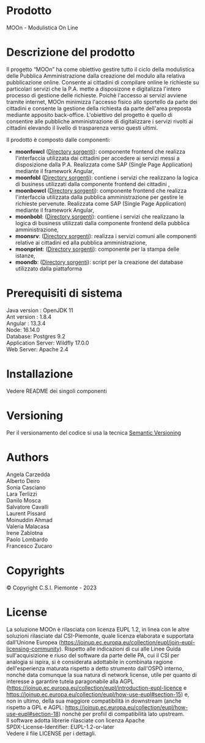 # Prodotto 
MOOn - Modulistica On Line
# Descrizione del prodotto 
Il progetto “MOOn” ha come obiettivo gestire tutto il ciclo della modulistica delle Pubblica Amministrazione dalla creazione del modulo alla relativa pubblicazione online.
Consente ai cittadini di compilare online le richieste su particolari servizi che la P.A. mette a disposizone e digitalizza l'intero processo di gestione delle richieste.
Poichè l'accesso ai servizi avviene tramite internet, MOOn minimizza l'accesso fisico allo sportello da parte dei cittadini e consente la gestione della richiesta da parte dell'area preposta mediante apposito back-office.
L'obiettivo del progetto è quello di consentire alle pubbliche amministrazione di digitalizzare i servizi rivolti ai cittadini elevando il livello di trasparenza verso questi ultimi.

Il prodotto è composto dalle componenti:
- **moonfowcl** ([Directory sorgenti](https://github.com/csipiemonte/moon/tree/main/moonfowcl)): componente frontend che realizza l'interfaccia utilizzata dai cittadini per accedere ai servizi messi a disposizione dalla P.A. Realizzata come SAP (Single Page Application) mediante il framework Angular,
- **moonfobl** ([Directory sorgenti](https://github.com/csipiemonte/moon/tree/main/moonfobl)):  contiene i servizi che realizzano la logica di business utilizzati dalla componente frontend dei cittadini ,
- **moonbowcl** ([Directory sorgenti](https://github.com/csipiemonte/moon/tree/main/moonbowcl)): componente frontend che realizza l'interfaccia utilizzata dalla pubblica amministrazione per gestire le richieste pervenute. Realizzata come SAP (Single Page Application) mediante il framework Angular,
- **moonbobl**: ([Directory sorgenti](https://github.com/csipiemonte/moon/tree/main/moonbobl)): contiene i servizi che realizzano la logica di business utilizzati dalla componente frontend della pubblica amministrazione,
- **moonsrv**: ([Directory sorgenti](https://github.com/csipiemonte/moon/tree/main/moonsrv)): realizza i servizi comuni alle componenti relative ai cittadini ed alla pubblica amministrazione,
- **moonprint**: ([Directory sorgenti](https://github.com/csipiemonte/moon/tree/main/moonprint)): componente per la stampa delle istanze,
- **moondb**: ([Directory sorgenti](https://github.com/csipiemonte/moon/tree/main/moondb)): script per la creazione del database utilizzato dalla piattaforma

# Prerequisiti di sistema 
Java version : OpenJDK 11  
Ant version : 1.8.4  
Angular : 13.3.4  
Node: 16.14.0  
Database: Postgres 9.2  
Application Server: Wildfly 17.0.0  
Web Server: Apache 2.4

# Installazione
Vedere README dei singoli componenti

# Versioning  
Per il versionamento del codice si usa la tecnica [Semantic Versioning](http://semver.org)

# Authors 
Angela Carzedda\
Alberto Deiro\
Sonia Casciano\
Lara Terlizzi\
Danilo Mosca\
Salvatore Cavalli\
Laurent Pissard\
Moinuddin Ahmad\
Valeria Malacasa\
Irene Zablotna\
Paolo Lombardo\
Francesco Zucaro
# Copyrights 
© Copyright C.S.I. Piemonte - 2023

# License 
La soluzione MOOn è rilasciata con licenza EUPL 1.2, in linea con le altre soluzioni rilasciate dal CSI-Piemonte, quale licenza elaborata e supportata dall'Unione Europea (https://joinup.ec.europa.eu/collection/eupl/join-eupl-licensing-community). Rispetto alle indicazioni di cui alle Linee Guida sull'acquisizione e riuso del software da parte delle PA, cui il CSI per analogia si ispira, si è considerata adottabile in combinata ragione dell'esperienza maturata rispetto a detto strumento dall'OSPO interno, nonché data comunque la sua natura di network license, utile per quanto di interesse a garantire tutela paragonabile alla AGPL (https://joinup.ec.europa.eu/collection/eupl/introduction-eupl-licence e https://joinup.ec.europa.eu/collection/eupl/how-use-eupl#section-15) e, non in ultimo, della sua maggiore compatibilità in downstream (anche rispetto a GPL e AGPL: https://joinup.ec.europa.eu/collection/eupl/how-use-eupl#section-18) nonchè per profiil di compatibilità lato upstream.  
Il software adotta librerie rilasciate con licenza Apache\
SPDX-License-Identifier: EUPL-1.2-or-later\
Vedere il file LICENSE per i dettagli.

